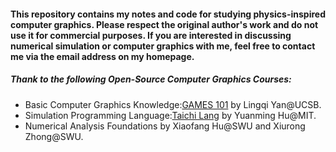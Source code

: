#### This repository contains my notes and code for studying physics-inspired computer graphics. Please respect the original author's work and do not use it for commercial purposes. If you are interested in discussing numerical simulation or computer graphics with me, feel free to contact me via the email address on my homepage.

##### Thank to the following Open-Source Computer Graphics Courses:

* Basic Computer Graphics Knowledge:[GAMES 101](https://sites.cs.ucsb.edu/~lingqi/teaching/games101.html) by Lingqi Yan@UCSB.
* Simulation Programming Language:[Taichi Lang](https://docs.taichi-lang.org/) by Yuanming Hu@MIT.
* Numerical Analysis Foundations by Xiaofang Hu@SWU and Xiurong Zhong@SWU.


